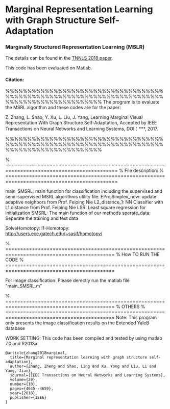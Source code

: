 # Marginal Representation Learning with Graph Structure Self-Adaptation

### Marginally Structured Representation Learning (MSLR)

The details can be found in the [TNNLS 2018 paper](https://ieeexplore.ieee.org/document/8128909). 

This code has been evaluated on Matlab.


#### Citation:

%%%%%%%%%%%%%%%%%%%%%%%%%%%%%%%%%%%%%%%%%%%%%%%%%%%%%%%%%%%%%%%%%%%%%%%%%%%%%%%%%%%%%%%%%%%%%%
The program is to evaluate the MSRL algorithm and these codes are for the paper:

Z. Zhang, L. Shao, Y. Xu, L. Liu, J. Yang, Learning Marginal Visual Representation With Graph Structure Self-Adaptation, 
Accepted by IEEE Transactions on Neural Networks and Learning Systems, DOI：***, 2017.

%%%%%%%%%%%%%%%%%%%%%%%%%%%%%%%%%%%%%%%%%%%%%%%%%%%%%%%%%%%%%%%%%%%%%%%%%%%%%%%%%%%%%%%%%%%%%%

% ============================================================================================
% File description:
% ============================================================================================

main_SMSRL: main function for classification including the supervised and semi-supervised MSRL algorithms
utility file:
EProjSimplex_new: update adaptive neighbors from Prof. Feiping Nie
L2_distance_1: NN Classifier with L1 distance from Prof. Feiping Nie
LSR: Least square regression for initialization
SMSRL: The main function of our methods
sperate_data: Seperate the training and test data

SolveHomotopy:   l1-Homotopy: http://users.ece.gatech.edu/~sasif/homotopy/

% ===========================================================================================
% How TO RUN THE CODE
% ===========================================================================================

For image classification:
Please derectly run the matlab file "main_SMSRL.m"

% ===========================================================================================
% OTHERS
% ===========================================================================================
Note: This program only presents the image classification results on the Extended YaleB database

WORK SETTING:
    This code has been compiled and tested by using matlab 7.0 and R2013a


```
@article{zhang2018marginal,
  title={Marginal representation learning with graph structure self-adaptation},
  author={Zhang, Zheng and Shao, Ling and Xu, Yong and Liu, Li and Yang, Jian},
  journal={IEEE Transactions on Neural Networks and Learning Systems},
  volume={29},
  number={10},
  pages={4645--4659},
  year={2018},
  publisher={IEEE}
}
```
